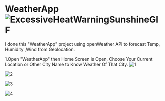 # WeatherApp![ExcessiveHeatWarningSunshineGIF](https://github.com/vaishali22071997/WeatherApp/assets/137603391/3d71b2e8-bb19-419a-92e4-16a9ec532f73)

I done this "WeatherApp" project using openWeather API to forecast Temp, Humidity ,Wind from Geolocation.

1.Open "WeatherApp" then Home Screen is Open, Choose Your Current Location or Other City Name to Know Weather Of That City.
![1](https://github.com/vaishali22071997/WeatherApp/assets/137603391/21dcef9a-65fd-4a20-9777-8002585d271e)

![2](https://github.com/vaishali22071997/WeatherApp/assets/137603391/1b9cd2f2-e4ba-4c98-addb-bc3faf48d38c)

![3](https://github.com/vaishali22071997/WeatherApp/assets/137603391/8884b28b-7fee-4a9c-b87b-2d53206271c4)

![4](https://github.com/vaishali22071997/WeatherApp/assets/137603391/ea2e4090-137d-491e-b738-c3baff7354be)



